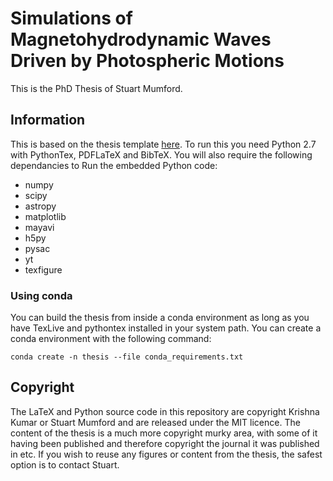 Simulations of Magnetohydrodynamic Waves Driven by Photospheric Motions
=======================================================================

This is the PhD Thesis of Stuart Mumford.


Information
-----------

This is based on the thesis template [here](https://github.com/kks32/phd-thesis-template).
To run this you need Python 2.7 with PythonTex, PDFLaTeX and BibTeX.
You will also require the following dependancies to Run the embedded Python code:

* numpy
* scipy
* astropy
* matplotlib
* mayavi
* h5py
* pysac
* yt
* texfigure


### Using conda

You can build the thesis from inside a conda environment as long as you have 
TexLive and pythontex installed in your system path. You can create a conda 
environment with the following command:

`conda create -n thesis --file conda_requirements.txt`


Copyright
---------

The LaTeX and Python source code in this repository are copyright Krishna Kumar or Stuart Mumford
and are released under the MIT licence. The content of the thesis is a much more copyright murky
area, with some of it having been published and therefore copyright the journal it was published in
etc. If you wish to reuse any figures or content from the thesis, the safest option is to contact
Stuart.

